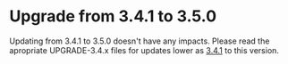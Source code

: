 # Upgrade from 3.4.1 to 3.5.0

Updating from 3.4.1 to 3.5.0 doesn't have any impacts. Please read the apropriate UPGRADE-3.4.x files for updates lower as [3.4.1](UPGRADE-3.4.1.md) to this version.

